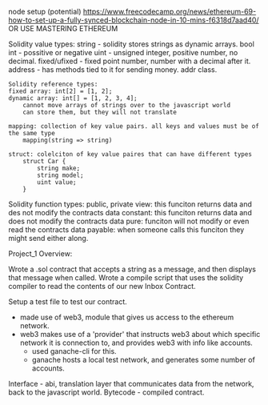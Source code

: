 node setup (potential)
https://www.freecodecamp.org/news/ethereum-69-how-to-set-up-a-fully-synced-blockchain-node-in-10-mins-f6318d7aad40/
OR USE MASTERING ETHEREUM


Solidity value types:
    string - solidity stores strings as dynamic arrays.
    bool
    int - possitive or negative
    uint - unsigned integer, positive number, no decimal.
    fixed/ufixed - fixed point number, number with a decimal after it.
    address - has methods tied to it for sending money. addr class.

    Solidity reference types:
    fixed array: int[2] = [1, 2];
    dynamic array: int[] = [1, 2, 3, 4];
        cannot move arrays of strings over to the javascript world
        can store them, but they will not translate

    mapping: collection of key value pairs. all keys and values must be of the same type
        mapping(string => string)

    struct: colelciton of key value paires that can have different types
        struct Car {
            string make;
            string model;
            uint value;
        }


Solidity function types:
    public, private
    view: this funciton returns data and des not modify the contracts data
    constant: this funciton returns data and does not modify the contracts data
    pure: funciton will not modify or even read the contracts data
    payable: when someone calls this funciton they might send either along.

Project_1 Overview:

Wrote a .sol contract that accepts a string as a message, and then displays that message when called.
Wrote a compile script that uses the solidity compiler to read the contents of our new Inbox Contract.

 Setup a test file to test our contract.
 - made use of web3, module that gives us access to the ethereum network.
 - web3 makes use of a 'provider' that instructs web3 about which specific network it is connection to, and provides web3 with info like accounts.
    - used ganache-cli for this.
    - ganache hosts a local test network, and generates some number of accounts.

Interface - abi, translation layer that communicates data from the network, back to the javascript world.
Bytecode - compiled contract.



